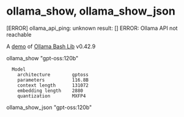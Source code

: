 # ollama_show, ollama_show_json
[ERROR] ollama_api_ping: unknown result: []
ERROR: Ollama API not reachable

A [demo](../README.md#demos) of [Ollama Bash Lib](https://github.com/attogram/ollama-bash-lib) v0.42.9

ollama_show "gpt-oss:120b"

```
  Model
    architecture        gptoss    
    parameters          116.8B    
    context length      131072    
    embedding length    2880      
    quantization        MXFP4     

```


ollama_show_json "gpt-oss:120b"

```
```
